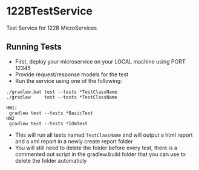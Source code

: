 # 122BTestService
 Test Service for 122B MicroServices

## Running Tests

- First, deploy your microservice on your LOCAL machine using PORT 12345
- Provide request/response models for the test
- Run the service using one of the following:
~~~
./gradlew.bat test --tests *TestClassName
./gradlew     test --tests *TestClassName

HW1:
 gradlew test --tests *BasicTest
HW2
 gradlew test --tests *IdmTest
~~~

- This will run all tests named `TestClassName` and will output a html report and a xml report in a newly create report folder
- You will still need to delete the folder before every test, there is a commented out script in the gradlew.build folder that you can use to delete the folder automaticly
